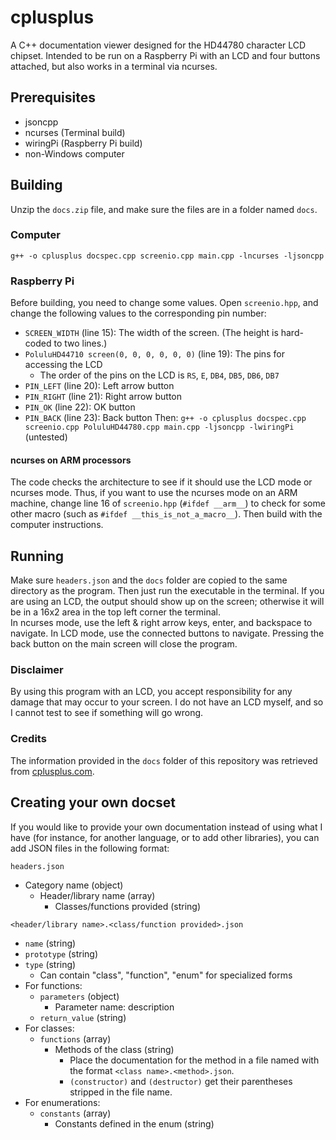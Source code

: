 #  cplusplus
A C++ documentation viewer designed for the HD44780 character LCD chipset. Intended to be run on a Raspberry Pi with an LCD and four buttons attached, but also works in a terminal via ncurses.

## Prerequisites
 - jsoncpp
 - ncurses (Terminal build)
 - wiringPi (Raspberry Pi build)
 - non-Windows computer

## Building
Unzip the `docs.zip` file, and make sure the files are in a folder named `docs`.
### Computer
`g++ -o cplusplus docspec.cpp screenio.cpp main.cpp -lncurses -ljsoncpp`
### Raspberry Pi
Before building, you need to change some values. Open `screenio.hpp`, and change the following values to the corresponding pin number:
- `SCREEN_WIDTH` (line 15): The width of the screen. (The height is hard-coded to two lines.)
- `PoluluHD44710 screen(0, 0, 0, 0, 0, 0)` (line 19): The pins for accessing the LCD
    - The order of the pins on the LCD is `RS`, `E`, `DB4`, `DB5`, `DB6`, `DB7`
- `PIN_LEFT` (line 20): Left arrow button
- `PIN_RIGHT` (line 21): Right arrow button
- `PIN_OK` (line 22): OK button
- `PIN_BACK` (line 23): Back button
Then:
`g++ -o cplusplus docspec.cpp screenio.cpp PoluluHD44780.cpp main.cpp -ljsoncpp -lwiringPi` (untested)
#### ncurses on ARM processors
The code checks the architecture to see if it should use the LCD mode or ncurses mode. Thus, if you want to use the ncurses mode on an ARM machine, change line 16 of `screenio.hpp` (`#ifdef __arm__`) to check for some other macro (such as `#ifdef __this_is_not_a_macro__`). Then build with the computer instructions.

## Running
Make sure `headers.json` and the `docs` folder are copied to the same directory as the program. Then just run the executable in the terminal. If you are using an LCD, the output should show up on the screen; otherwise it will be in a 16x2 area in the top left corner the terminal.  
In ncurses mode, use the left & right arrow keys, enter, and backspace to navigate. In LCD mode, use the connected buttons to navigate. Pressing the back button on the main screen will close the program.

### Disclaimer
By using this program with an LCD, you accept responsibility for any damage that may occur to your screen. I do not have an LCD myself, and so I cannot test to see if something will go wrong.

### Credits
The information provided in the `docs` folder of this repository was retrieved from [cplusplus.com](http://www.cplusplus.com).

## Creating your own docset
If you would like to provide your own documentation instead of using what I have (for instance, for another language, or to add other libraries), you can add JSON files in the following format:

`headers.json` 
- Category name (object)
    - Header/library name (array)
        - Classes/functions provided (string)

`<header/library name>.<class/function provided>.json`
- `name` (string)
- `prototype` (string)
- `type` (string)
    - Can contain "class", "function", "enum" for specialized forms
- For functions:
    - `parameters` (object)
        - Parameter name: description
    - `return_value` (string)
- For classes:
    - `functions` (array)
        - Methods of the class (string)
            - Place the documentation for the method in a file named with the format `<class name>.<method>.json`.
            - `(constructor)` and `(destructor)` get their parentheses stripped in the file name.
- For enumerations:
    - `constants` (array)
        - Constants defined in the enum (string)

